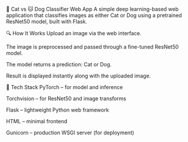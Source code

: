 🐶 Cat vs 🐱 Dog Classifier Web App
A simple deep learning-based web application that classifies images as either Cat or Dog using a pretrained ResNet50 model, built with Flask.

🔍 How It Works
Upload an image via the web interface.

The image is preprocessed and passed through a fine-tuned ResNet50 model.

The model returns a prediction: Cat or Dog.

Result is displayed instantly along with the uploaded image.

🚀 Tech Stack
PyTorch – for model and inference

Torchvision – for ResNet50 and image transforms

Flask – lightweight Python web framework

HTML – minimal frontend

Gunicorn – production WSGI server (for deployment)
